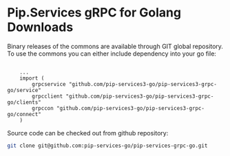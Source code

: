 # Pip.Services gRPC for Golang Downloads

Binary releases of the commons are available through GIT global repository. 
To use the commons you can either include dependency into your go file:

```golang

    ...
    import (
        grpcservice "github.com/pip-services3-go/pip-services3-grpc-go/service"
        grpcclient "github.com/pip-services3-go/pip-services3-grpc-go/clients"
        grpccon "github.com/pip-services3-go/pip-services3-grpc-go/connect"
    )

``` 

Source code can be checked out from github repository:

```bash
git clone git@github.com:pip-services-go/pip-services-grpc-go.git
```